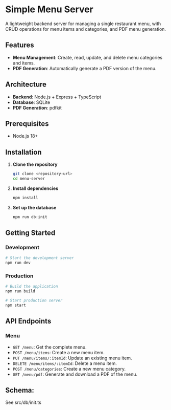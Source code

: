 # Simple Menu Server

A lightweight backend server for managing a single restaurant menu, with CRUD operations for menu items and categories, and PDF menu generation.

## Features

- **Menu Management**: Create, read, update, and delete menu categories and items.
- **PDF Generation**: Automatically generate a PDF version of the menu.

## Architecture

- **Backend**: Node.js + Express + TypeScript
- **Database**: SQLite
- **PDF Generation**: pdfkit

## Prerequisites

- Node.js 18+

## Installation

1. **Clone the repository**
   ```bash
   git clone <repository-url>
   cd menu-server
   ```

2. **Install dependencies**
   ```bash
   npm install
   ```

3. **Set up the database**
   ```bash
   npm run db:init
   ```

## Getting Started

### Development

```bash
# Start the development server
npm run dev
```

### Production

```bash
# Build the application
npm run build

# Start production server
npm start
```

## API Endpoints

### Menu

- `GET /menu`: Get the complete menu.
- `POST /menu/items`: Create a new menu item.
- `PUT /menu/items/:itemId`: Update an existing menu item.
- `DELETE /menu/items/:itemId`: Delete a menu item.
- `POST /menu/categories`: Create a new menu category.
- `GET /menu/pdf`: Generate and download a PDF of the menu.

## Schema:
See src/db/init.ts